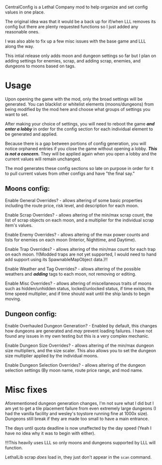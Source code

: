 CentralConfig is a Lethal Company mod to help organize and set config values in one place.

The original idea was that it would be a back up for if/when LLL removes its config but there are plenty requested functions so I just added any reasonable ones.

I was also able to fix up a few misc issues with the base game and LLL along the way.

This intial release only adds moon and dungeon settings so far but I plan on adding settings for enemies, scrap, and adding scrap, enemies, and dungeons to moons based on tags.

# Usage

Upon opening the game with the mod, only the broad settings will be generated. You can blacklist or whitelist elements (moons/dungeons) from being modified by the mod here and choose what groups of settings you want to set.

After making your choice of settings, you will need to reboot the game ***and enter a lobby*** in order for the config section for each individual element to be generated and applied.

Because there is a gap between portions of config generation, you will notice orphaned entries if you close the game without opening a lobby. ***This is not a concern.*** They will be applied again when you open a lobby and the current values will remain unchanged.

The mod generates these config sections so late on purpose in order for it to pull current values from other configs and have "the final say."

## Moons config:
Enable General Overrides? - allows altering of some basic properties including the route price, risk level, and description for each moon.

Enable Scrap Overrides? - allows altering of the min/max scrap count, the list of scrap objects on each moon, and a multiplier for the individual scrap item's values.

Enable Enemy Overrides? - allows altering of the max power counts and lists for enemies on each moon (Interior, Nighttime, and Daytime).

Enable Trap Overrides? - allows altering of the min/max count for each trap on each moon. !!(Modded traps are not yet supported, I would need to hand add support using its SpawnableMapObject data.)!!

Enable Weather and Tag Overrides? - allows altering of the possible weathers and ***adding*** tags to each moon, not removing or editing.

Enable Misc Overrides? - allows altering of miscellaneous traits of moons such as hidden/unhidden status, locked/unlocked status, if time exists, the time speed multiplier, and if time should wait until the ship lands to begin moving.

## Dungeon config:
Enable Overhauled Dungeon Generation? - Enabled by default, this changes how dungeons are generated and *may* prevent loading failures. I have not found any issues in my own testing but this is a very complex mechanic.

Enable Dungeon Size Overrides? - allows altering of the min/max dungeon size multipliers, and the size scaler. This also allows you to set the dungeon size multiplier applied by the individual moons.

Enable Dungeon Selection Overrides? - allows altering of the dungeon selection settings (By moon name, route price range, and mod name.

# Misc fixes

Aforementioned dungeon generation changes, I'm not sure what I did but I am yet to get a tile placement failure from even extremely large dungeons (I had the vanilla facility and wesley's toystore running fine at 1000x size).
Dungeons still break if they are made too small to have a main entrance.

The days until quota deadline is now unaffected by the day speed (Yeah I have no idea why it was to begin with either).

!!!This heavily uses LLL so only moons and dungeons supported by LLL will function.

LethalLib scrap *does* load in, they just don't appear in the `scan` command.
